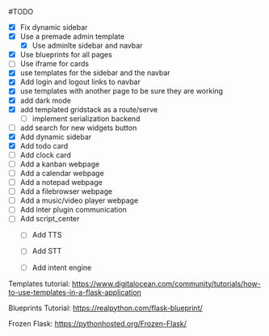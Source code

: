 #TODO
* [x] Fix dynamic sidebar
* [x] Use a premade admin template
    * [x] Use adminlte sidebar and navbar
* [x] Use blueprints for all pages
* [ ] Use iframe for cards
* [x] use templates for the sidebar and the navbar
* [x] Add login and logout links to navbar
* [x] use templates with another page to be sure they are working
* [x] add dark mode
* [x] add templated gridstack as a route/serve
    * [ ] implement serialization backend
* [ ] add search for new widgets button
* [x] Add dynamic sidebar
* [x] Add todo card
* [ ] Add clock card
* [ ] Add a kanban webpage
* [ ] Add a calendar webpage
* [ ] Add a notepad webpage
* [ ] Add a filebrowser webpage
* [ ] Add a music/video player webpage
* [ ] Add inter plugin communication
* [ ] Add script_center
    * [ ] Add TTS
    * [ ] Add STT
    * [ ] Add intent engine


Templates tutorial: https://www.digitalocean.com/community/tutorials/how-to-use-templates-in-a-flask-application

Blueprints Tutorial: https://realpython.com/flask-blueprint/

Frozen Flask: https://pythonhosted.org/Frozen-Flask/
